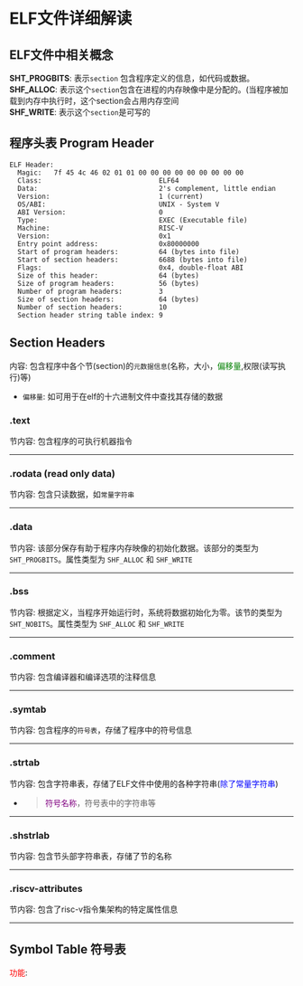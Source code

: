 # ELF文件详细解读
## ELF文件中相关概念
**SHT_PROGBITS**: 表示`section` 包含程序定义的信息，如代码或数据。  
**SHF_ALLOC**: 表示这个`section`包含在进程的内存映像中是分配的。(当程序被加载到内存中执行时，这个section会占用内存空间  
**SHF_WRITE**: 表示这个`section`是可写的  

## 程序头表 Program Header 
```
ELF Header:
  Magic:   7f 45 4c 46 02 01 01 00 00 00 00 00 00 00 00 00 
  Class:                             ELF64
  Data:                              2's complement, little endian
  Version:                           1 (current)
  OS/ABI:                            UNIX - System V
  ABI Version:                       0
  Type:                              EXEC (Executable file)
  Machine:                           RISC-V
  Version:                           0x1
  Entry point address:               0x80000000
  Start of program headers:          64 (bytes into file)
  Start of section headers:          6688 (bytes into file)
  Flags:                             0x4, double-float ABI
  Size of this header:               64 (bytes)
  Size of program headers:           56 (bytes)
  Number of program headers:         3
  Size of section headers:           64 (bytes)
  Number of section headers:         10
  Section header string table index: 9
```


## Section Headers
内容: 包含程序中各个节(section)的`元数据信息`(名称，大小，<font color=green>偏移量</font>,权限(读写执行)等)  
   - `偏移量`: 如可用于在elf的十六进制文件中查找其存储的数据  

### .text
节内容: 包含程序的可执行机器指令  

---
### .rodata (read only data)
节内容: 包含只读数据，如`常量字符串`  

---
### .data
节内容: 该部分保存有助于程序内存映像的初始化数据。该部分的类型为 `SHT_PROGBITS`。属性类型为 `SHF_ALLOC` 和 `SHF_WRITE`  

---
### .bss
节内容: 根据定义，当程序开始运行时，系统将数据初始化为零。该节的类型为 `SHT_NOBITS`。属性类型为 `SHF_ALLOC` 和 `SHF_WRITE`  


---
### .comment
节内容: 包含编译器和编译选项的注释信息

---
### .symtab
节内容: 包含程序的`符号表`，存储了程序中的符号信息

---
### .strtab
节内容: 包含字符串表，存储了ELF文件中使用的各种字符串(<font color=blue>除了常量字符串</font>)
   - > <font color=purple>符号名称</font>，符号表中的字符串等  

---
### .shstrlab
节内容: 包含节头部字符串表，存储了节的名称  

---
### .riscv-attributes
节内容: 包含了risc-v指令集架构的特定属性信息  

---
## Symbol Table 符号表
<font color=red>功能</font>:  

